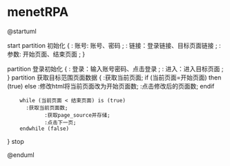 # menetRPA


@startuml

start
partition 初始化 {
    :           账号: 账号、密码           ;
	  : 链接：登录链接、目标页面链接  ;
    :     参数: 开始页面、结束页面     ;
}

partition 登录初始化 {
    :  登录：输入账号密码、点击登录  ;
    :          进入：进入目标页面         ;
}
partition 获取目标范围页面数据 {
    :获取当前页面;
	  if (当前页面=开始页面) then (true)
    else
        :修改html将当前页面改为开始页面数;
				:点击修改后的页面数;
    endif

		while (当前页面 < 结束页面) is (true)
    	  :获取当前页面数;
				:获取page_source并存储;
				:点击下一页;
		endwhile (false)
}
stop

@enduml
